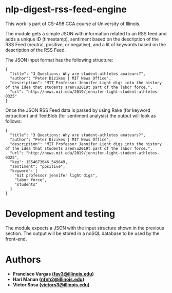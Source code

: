 # nlp-digest-rss-feed-engine

This work is part of CS-498 CCA course at University of Illinois.

The module gets a simple JSON with information related to an RSS feed and adds a unique ID (timestamp), sentiment based on the description of the RSS Feed (neutral, positive, or negative), and a lit of keywords based on the description of the RSS Feed.

The JSON input format has the following structure:

```
{
  "title": "3 Questions: Why are student-athletes amateurs?",
  "author": "Peter Dizikes | MIT News Office",
  "description": "MIT Professor Jennifer Light digs into the history of the idea that students aren\u2019t part of the labor force.",
  "url": "http://news.mit.edu/2019/jennifer-light-student-athletes-0325"
}
```

Once the JSON RSS Feed data is parsed by using Rake (for keyword extraction) and TextBlob (for sentiment analysis) the output will look as follows:

```
{
  "title": "3 Questions: Why are student-athletes amateurs?",
  "author": "Peter Dizikes | MIT News Office",
  "description": "MIT Professor Jennifer Light digs into the history of the idea that students aren\u2019t part of the labor force.",
  "url": "http://news.mit.edu/2019/jennifer-light-student-athletes-0325",
  "key": 1554673646.549649,
  "sentiment": "positive",
  "keyword": [
    "mit professor jennifer light digs",
    "labor force",
    "students"
  ]
}
```

# Development and testing

The module expects a JSON with the input structure shown in the previous section. The output will be stored in a noSQL database to be used by the front-end.

# Authors

* **Francisco Vargas (fav3@illinois.edu)**
* **Hari Manan (nfnh2@illinois.edu)**
* **Victor Sosa (victors3@illinois.edu)**